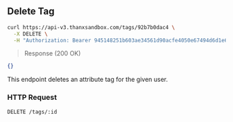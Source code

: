 ## Delete Tag

```bash
curl https://api-v3.thanxsandbox.com/tags/92b7b0dac4 \
  -X DELETE \
  -H "Authorization: Bearer 945148251b603ae34561d90acfe4050e67494d6d1e65d4d3d52798407f03c0bd"
```

> Response (200 OK)

```json
{}
```

This endpoint deletes an attribute tag for the given user.

### HTTP Request

`DELETE /tags/:id`
